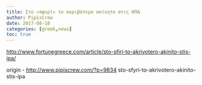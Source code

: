 ```yaml
---
title: Στο «σφυρί» το ακριβότερο ακίνητο στις ΗΠΑ
author: PipisCrew
date: 2017-08-10
categories: [greek,news]
toc: true
---
```


http://www.fortunegreece.com/article/sto-sfiri-to-akrivotero-akinito-stis-ipa/

origin - http://www.pipiscrew.com/?p=9834 sto-sfyri-to-akrivotero-akinito-stis-ipa
